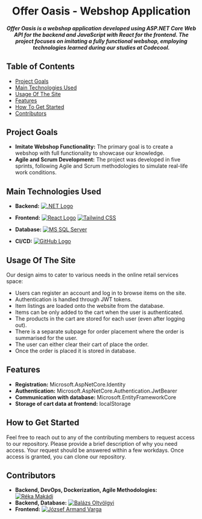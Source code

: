 <h1 align="center">Offer Oasis - Webshop Application</h1>

<h5 align="center">Offer Oasis is a webshop application developed using ASP.NET Core Web API for the backend and JavaScript with React for the frontend. The project focuses on imitating a fully functional webshop, employing technologies learned during our studies at Codecool.
</h5>

## Table of Contents

- [Project Goals](#project-goals)
- [Main Technologies Used](#main-technologies-used)
- [Usage Of The Site](#usage-of-the-site)
- [Features](#features)
- [How To Get Started](#how-to-get-started)
- [Contributors](#contributors)

## Project Goals

- **Imitate Webshop Functionality:** The primary goal is to create a webshop with full functionality to showcase our knowledge.
- **Agile and Scrum Development:** The project was developed in five sprints, following Agile and Scrum methodologies to simulate real-life work conditions.

## Main Technologies Used

- **Backend:** [![.NET Logo](https://img.shields.io/badge/.NET-5C2D91?style=for-the-badge&logo=.net&logoColor=white)](https://dotnet.microsoft.com/)

- **Frontend:** [![React Logo](https://img.shields.io/badge/React-61DAFB?style=for-the-badge&logo=react&logoColor=white)](https://reactjs.org/)
 [![Tailwind CSS](https://img.shields.io/badge/Tailwind_CSS-38B2AC?style=for-the-badge&logo=tailwind-css&logoColor=white)](https://tailwindcss.com/)

- **Database:** [![MS SQL Server](https://img.shields.io/badge/MSSQL-CC2927?style=for-the-badge&logo=microsoft-sql-server&logoColor=white)](https://www.microsoft.com/en-us/sql-server)

- **CI/CD:** [![GitHub Logo](https://img.shields.io/badge/GitHub-Actions-2088FF?style=for-the-badge&logo=github&logoColor=white)](https://github.com/features/actions)


## Usage Of The Site

Our design aims to cater to various needs in the online retail services space:

- Users can register an account and log in to browse items on the site.
- Authentication is handled through JWT tokens.
- Item listings are loaded onto the website from the database.
- Items can be only added to the cart when the user is authenticated.
- The products in the cart are stored for each user (even after logging out).
- There is a separate subpage for order placement where the order is summarised for the user.
- The user can either clear their cart of place the order.
- Once the order is placed it is stored in database.

## Features

- **Registration:** Microsoft.AspNetCore.Identity
- **Authentication:** Microsoft.AspNetCore.Authentication.JwtBearer
- **Communication with database:** Microsoft.EntityFrameworkCore
- **Storage of cart data at frontend:** localStorage

## How to Get Started

Feel free to reach out to any of the contributing members to request access to our repository. Please provide a brief description of why you need access. Your request should be answered within a few workdays. Once access is granted, you can clone our repository.

## Contributors

- **Backend, DevOps, Dockerization, Agile Methodologies:** [![Réka Makádi](https://img.shields.io/badge/Réka%20Makádi-blue.svg?logo=github)](https://github.com/rekamakadi)
- **Backend, Database:** [![Balázs Oltvölgyi](https://img.shields.io/badge/Bal%C3%A1zs%20Oltv%C3%B6lgyi-blue.svg?logo=github)](https://github.com/balazs-oltvolgyi)
- **Frontend:** [![József Armand Varga](https://img.shields.io/badge/József%20Armand%20Varga-blue.svg?logo=github)](https://github.com/Mondi18)
